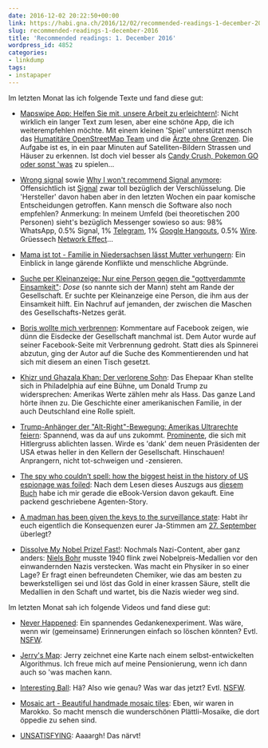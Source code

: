 ```yaml
---
date: 2016-12-02 20:22:50+00:00
link: https://habi.gna.ch/2016/12/02/recommended-readings-1-december-2016/
slug: recommended-readings-1-december-2016
title: 'Recommended readings: 1. December 2016'
wordpress_id: 4852
categories:
- linkdump
tags:
- instapaper
---
```


Im letzten Monat las ich folgende Texte und fand diese gut:





  * [Mapswipe App: Helfen Sie mit, unsere Arbeit zu erleichtern!](https://www.aerzte-ohne-grenzen.de/mapswipe-app-unterstuetzung-arbeit): Nicht wirklich ein langer Text zum lesen, aber eine schöne App, die ich weiterempfehlen möchte. Mit einem kleinen 'Spiel' unterstützt mensch das [Humatitäre OpenStreetMap Team](https://hotosm.org/) und die [Ärzte ohne Grenzen](https://www.aerzte-ohne-grenzen.de). Die Aufgabe ist es, in ein paar Minuten auf Satelliten-Bildern Strassen und Häuser zu erkennen. Ist doch viel besser als [Candy Crush, Pokemon GO oder sonst 'was](https://thinkgaming.com/app-sales-data/) zu spielen...


  * [Wrong signal](https://it-kollektiv.com/wrong-signal-das-falsche-signal-engl/) sowie [Why I won't recommend Signal anymore](https://sandervenema.ch/2016/11/why-i-wont-recommend-signal-anymore/): Offensichtlich ist [Signal](https://whispersystems.org/) zwar toll bezüglich der Verschlüsselung. Die 'Hersteller' davon haben aber in den letzten Wochen ein paar komische Entscheidungen getroffen. Kann mensch die Software also noch empfehlen? Anmerkung: In meinem Umfeld (bei theoretischen 200 Personen) sieht's bezüglich Messenger sowieso so aus: 98% WhatsApp, 0.5% Signal, 1% [Telegram](https://telegram.org/), 1% [Google Hangouts](https://hangouts.google.com/), 0.5% [Wire](https://wire.com/). Grüessech [Network Effect](https://en.wikipedia.org/wiki/Network_effect)...


  * [Mama ist tot - Familie in Niedersachsen lässt Mutter verhungern](http://www.stern.de/panorama/stern-crime/mama-ist-tot---familie-in-niedersachsen-laesst-mutter-verhungern-7198360.html): Ein Einblick in lange gärende Konflikte und menschliche Abgründe.


  * [Suche per Kleinanzeige: Nur eine Person gegen die "gottverdammte Einsamkeit"](http://www.tagesspiegel.de/berlin/suche-per-kleinanzeige-nur-eine-person-gegen-die-gottverdammte-einsamkeit/14754870-all.html): _Dose_ (so nannte sich der Mann) steht am Rande der Gesellschaft. Er suchte per Kleinanzeige eine Person, die ihm aus der Einsamkeit hilft. Ein Nachruf auf jemanden, der zwischen die Maschen des Gesellschafts-Netzes gerät.


  * [Boris wollte mich verbrennen](https://www.falter.at/archiv/wp/boris-wollte-mich-verbrennen): Kommentare auf Facebook zeigen, wie dünn die Eisdecke der Gesellschaft manchmal ist. Dem Autor wurde auf seiner Facebook-Seite mit Verbrennung gedroht. Statt dies als Spinnerei abzutun, ging der Autor auf die Suche des Kommentierenden und hat sich mit diesem an einen Tisch gesetzt.


  * [Khizr und Ghazala Khan: Der verlorene Sohn](http://www.zeit.de/zeit-magazin/2016/45/khizr-ghazala-khan-donald-trump-us-wahl): Das Ehepaar Khan stellte sich in Philadelphia auf eine Bühne, um Donald Trump zu widersprechen: Amerikas Werte zählen mehr als Hass. Das ganze Land hörte ihnen zu. Die Geschichte einer amerikanischen Familie, in der auch Deutschland eine Rolle spielt.


  * [Trump-Anhänger der "Alt-Right"-Bewegung: Amerikas Ultrarechte feiern](http://www.spiegel.de/politik/ausland/trump-anhaenger-der-alt-right-bewegung-amerikas-ultrarechte-feiern-a-1122182.html): Spannend, was da auf uns zukommt. [Prominente](https://en.wikipedia.org/wiki/Tila_Tequila#Support_for_Hitler_and_antisemitism), die sich mit Hitlergruss ablichten lassen. Wirde es 'dank' dem neuen Präsidenten der USA etwas heller in den Kellern der Gesellschaft. Hinschauen! Anprangern, nicht tot-schweigen und -zensieren.


  * [The spy who couldn’t spell: how the biggest heist in the history of US espionage was foiled](https://www.theguardian.com/world/2016/oct/26/spy-couldnt-spell-how-biggest-heists-us-espionage-history-foiled): Nach dem Lesen dieses Auszugs aus [diesem Buch](www.penguinrandomhouse.com/books/316456/) habe ich mir gerade die eBook-Version davon gekauft. Eine packend geschriebene Agenten-Story.


  * [A madman has been given the keys to the surveillance state](https://boingboing.net/2016/11/09/a-madman-has-been-given-the-ke.html): Habt ihr euch eigentlich die Konsequenzen eurer Ja-Stimmen am [27. September](https://www.admin.ch/ch/d/pore/va/20160925/det607.html) überlegt?


  * [Dissolve My Nobel Prize! Fast!](http://www.npr.org/sections/krulwich/2011/10/03/140815154/dissolve-my-nobel-prize-fast-a-true-story): Nochmals Nazi-Content, aber ganz anders: [Niels Bohr](https://de.wikipedia.org/wiki/Niels_Bohr) musste 1940 flink zwei Nobelpreis-Medallien vor den einwandernden Nazis verstecken. Was macht ein Physiker in so einer Lage? Er fragt einen befreundeten Chemiker, wie das am besten zu bewerkstelligen sei und löst das Gold in einer krassen Säure, stellt die Medallien in den Schaft und wartet, bis die Nazis wieder weg sind.



Im letzten Monat sah ich folgende Videos und fand diese gut:



  * [Never Happened](https://vimeo.com/187108162): Ein spannendes Gedankenexperiment. Was wäre, wenn wir (gemeinsame) Erinnerungen einfach so löschen könnten? Evtl. [NSFW](http://www.urbandictionary.com/define.php?term=NSFW).


  * [Jerry's Map](https://vimeo.com/6745866): Jerry zeichnet eine Karte nach einem selbst-entwickelten Algorithmus. Ich freue mich auf meine Pensionierung, wenn ich dann auch so 'was machen kann.


  * [Interesting Ball](https://vimeo.com/110808221): Hä? Also wie genau? Was war das jetzt? Evtl. [NSFW](http://www.urbandictionary.com/define.php?term=NSFW).


  * [Mosaic art - Beautiful handmade mosaic tiles](https://www.youtube.com/watch?v=t-n03ano-Ak): Eben, wir waren in Marokko. So macht mensch die wunderschönen Plättli-Mosaike, die dort öppedie zu sehen sind.


  * [UNSATISFYING](https://vimeo.com/189919038): Aaaargh! Das närvt!


